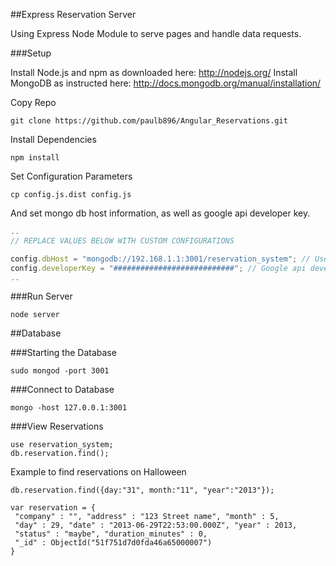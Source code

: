 ##Express Reservation Server

Using Express Node Module to serve pages and handle data requests.


###Setup

 Install Node.js and npm as downloaded here: http://nodejs.org/
 Install MongoDB as instructed here: http://docs.mongodb.org/manual/installation/



 Copy Repo

```
git clone https://github.com/paulb896/Angular_Reservations.git
```

  Install Dependencies

```
npm install
```


  Set Configuration Parameters

```
cp config.js.dist config.js
```

And set mongo db host information, as well as google api developer key.

``` config.js
..
// REPLACE VALUES BELOW WITH CUSTOM CONFIGURATIONS

config.dbHost = "mongodb://192.168.1.1:3001/reservation_system"; // Use your host and database name here
config.developerKey = "###########################"; // Google api developer key
..
```


###Run Server

```
node server
```

##Database

###Starting the Database

```
sudo mongod -port 3001
```

###Connect to Database

```
mongo -host 127.0.0.1:3001
```

###View Reservations

```
use reservation_system;
db.reservation.find();
```

Example to find reservations on Halloween

```
db.reservation.find({day:"31", month:"11", "year":"2013"});
```

```
var reservation = {
 "company" : "", "address" : "123 Street name", "month" : 5,
 "day" : 29, "date" : "2013-06-29T22:53:00.000Z", "year" : 2013,
 "status" : "maybe", "duration_minutes" : 0,
 "_id" : ObjectId("51f751d7d0fda46a65000007")
}
```
